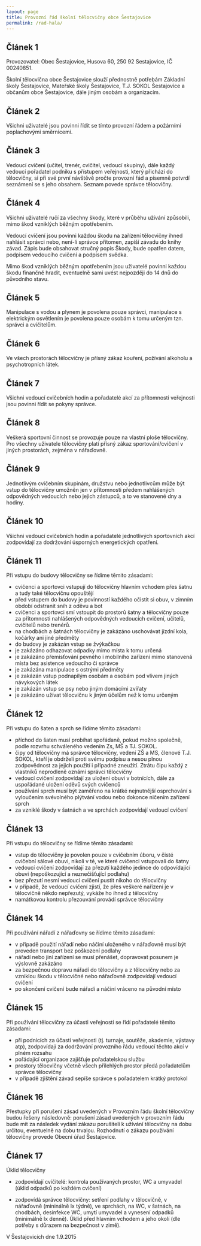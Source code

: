 ```yaml
---
layout: page
title: Provozní řád školní tělocvičny obce Šestajovice
permalink: /rad-hala/
---
```


## Článek 1

Provozovatel: Obec Šestajovice, Husova 60, 250 92 Sestajovice, IČ 00240851.

Školní tělocvična obce Šestajovice slouží přednostně potřebám Základní školy Šestajovice, Mateřské školy Šestajovice, T.J. SOKOL Šestajovice a občanům obce Šestajovice, dále jiným osobám a organizacím.

## Článek 2

Všichni uživatelé jsou povinni řídit se tímto provozní řádem a požárními poplachovými směrnicemi.

## Článek 3

Vedoucí cvičení (učitel, trenér, cvičitel, vedoucí skupiny), dále každý vedoucí pořadatel podniku s přístupem veřejnosti, který přichází do tělocvičny, si při své první návštěvě pročte provozní řád a písemně potvrdí seznámení se s jeho obsahem. Seznam povede správce tělocvičny.

## Článek 4

Všichni uživatelé ručí za všechny škody, které v průběhu užívání způsobili, mimo škod vzniklých běžným opotřebením.

Vedoucí cvičení jsou povinni každou škodu na zařízení tělocvičny ihned nahlásit správci nebo, není-li správce přítomen, zapíší závadu do knihy závad. Zápis bude obsahovat stručný popis Škody, bude opatřen datem, podpisem vedoucího cvičení a podpisem svědka.

Mimo škod vzniklých běžným opotřebením jsou uživatelé povinni každou škodu finančně hradit, eventuelně sami uvést nejpozději do 14 dnů do původního stavu.

## Článek 5

Manipulace s vodou a plynem je povolena pouze správci, manipulace s elektrickým osvětlením je povolena pouze osobám k tomu určeným tzn. správci a cvičitelům.

## Článek 6

Ve všech prostorách tělocvičny je přísný zákaz kouření, požívání alkoholu a psychotropních látek.

## Článek 7

Všichni vedoucí cvičebních hodin a pořadatelé akcí za přítomnosti veřejnosti jsou povinni řídit se pokyny správce.

## Článek 8

Veškerá sportovní činnost se provozuje pouze na vlastní ploše tělocvičny. Pro všechny uživatele tělocvičny platí přísný zákaz sportování/cvičení v jiných prostorách, zejména v nářaďovně.

## Článek 9

Jednotlivým cvičebním skupinám, družstvu nebo jednotlivcům může být vstup do tělocvičny umožněn jen v přítomnosti předem nahlášených odpovědných vedoucích nebo jejich zástupců, a to ve stanovené dny a hodiny.

## Článek 10

Všichni vedoucí cvičebních hodin a pořadatelé jednotlivých sportovních akcí zodpovídají za dodržování úsporných energetických opatření.

## Článek 11

Při vstupu do budovy tělocvičny se řídíme těmito zásadami:

* cvičenci a sportovci vstupují do tělocvičny hlavním vchodem přes šatnu a tudy také tělocvičnu opouštějí
* před vstupem do budovy je povinností každého očistit si obuv, v zimním období odstranit sníh z oděvu a bot
* cvičenci a sportovci smí vstoupit do prostorů šatny a tělocvičny pouze za přítomnosti nahlášených odpovědných vedoucích cvičení, učitelů, cvičitelů nebo trenérů.
* na chodbách a šatnách tělocvičny je zakázáno uschovávat jízdní kola, kočárky ani jiné předměty
* do budovy je zakázán vstup se žvýkačkou
* je zakázáno odhazovat odpadky mimo místa k tomu určená
* je zakázáno přemisťování pevného i mobilního zařízení mimo stanovená místa bez asistence vedoucího či správce
* je zakázána manipulace s ostrými předměty
* je zakázán vstup podnapilým osobám a osobám pod vlivem jiných návykových látek
* je zakázán vstup se psy nebo jiným domácími zvířaty
* je zakázáno užívat tělocvičnu k jiným účelům než k tomu určeným

## Článek 12

Při vstupu do šaten a sprch se řídíme těmito zásadami:

* příchod do šaten musí probíhat spořádaně, pokud možno společně, podle rozvrhu schváleného vedením Zs, MŠ a TJ. SOKOL.
* čipy od tělocvičny má správce tělocvičny, vedení ZŠ a MS, členové T.J. SOKOL, kteří je obdrželi proti svému podpisu a nesou plnou zodpovědnost za jejich použití i případné zneužití. Ztrátu čipu každý z vlastníků neprodleně oznámí správci tělocvičny
* vedoucí cvičení zodpovídají za uloženi obuvi v botnících, dále za uspořádané uložení oděvů svých cvičenců
* používání sprch musí být zaměřeno na krátké nejnutnější osprchování s vyloučením svévolného plýtvání vodou nebo dokonce ničením zařízení sprch
* za vzniklé škody v šatnách a ve sprchách zodpovídají vedoucí cvičení

## Článek 13

Při vstupu do tělocvičny se řídíme těmito zásadami:

* vstup do tělocvičny je povolen pouze v cvičebním úboru, v čisté cvičební sálové obuvi, nikoli v té, ve které cvičenci vstupovali do šatny
* vedoucí cvičení zodpovídají za přezutí každého jedince do odpovídající obuvi (nepoškozující a neznečišťující podlahu)
* bez přezutí nesmí vedoucí cvičení pustit nikoho do tělocvičny
* v případě, že vedoucí cvičení zjistí, že přes veškeré nařízení je v tělocvičně někdo nepřezutý, vykáže ho ihned z tělocvičny
* namátkovou kontrolu přezouvání provádí správce tělocvičny

## Článek 14

Při používání nářadí z nářaďovny se řídíme těmito zásadami:

* v případě použití nářadí nebo náčiní uloženého v nářaďovně musí být proveden transport bez poškození podlahy
* nářadí nebo jiní zařízení se musí přenášet, dopravovat posunem je výslovně zakázáno
* za bezpečnou dopravu nářadí do tělocvičny a z tělocvičny nebo za vzniklou škodu v tělocvičné nebo nářaďovně zodpovídají vedoucí cvičení
* po skončení cvičení bude nářadí a náčiní vráceno na původní místo

## Článek 15

Při používání tělocvičny za účasti veřejnosti se řídí pořadatelé těmito zásadami:

* při podnicích za účasti veřejnosti (tj. turnaje, soutěže, akademie, výstavy atp), zodpovídají za dodržování provozního řádu vedoucí těchto akcí v plném rozsahu
* pořádající organizace zajišťuje pořadatelskou službu
* prostory tělocvičny včetně všech přilehlých prostor předá pořadatelům správce tělocvičny
* v případě zjištění závad sepíše správce s pořadatelem krátký protokol

## Článek 16

Přestupky při porušení zásad uvedených v Provozním řádu školní tělocvičny budou řešeny následovně: porušení zásad uvedených v provozním řádu bude mít za následek vydání zákazu porušiteli k užívání tělocvičny na dobu určitou, eventuelně na dobu trvalou. Rozhodnutí o zákazu používání tělocvičny provede Obecní úřad Šestajovice.

## Článek 17

Úklid tělocvičny

* zodpovídají cvičitelé: kontrola používaných prostor, WC a umyvadel (úklid odpadků po každém cvičení)

* zodpovídá správce tělocvičny: setření podlahy v tělocvičně, v nářaďovně (mininálně lx týdně), ve sprchách, na WC, v šatnách, na chodbách, desinfekce WC, umytí umyvadel a vynesení odpadků (minimálně lx denně). Úklid před hlavním vchodem a jeho okolí (dle potřeby s důrazem na bezpečnost v zimě).

V Šestajovicích dne 1.9.2015